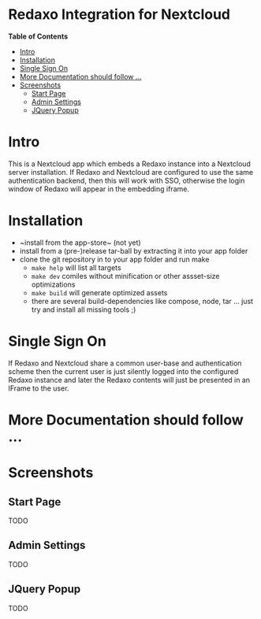 Redaxo Integration for Nextcloud
==================================

<!-- markdown-toc start - Don't edit this section. Run M-x markdown-toc-refresh-toc -->
**Table of Contents**

- [Intro](#intro)
- [Installation](#installation)
- [Single Sign On](#single-sign-on)
- [More Documentation should follow ...](#more-documentation-should-follow-)
- [Screenshots](#screenshots)
  - [Start Page](#start-page)
  - [Admin Settings](#admin-settings)
  - [JQuery Popup](#jquery-popup)

<!-- markdown-toc end -->

# Intro

This is a Nextcloud app which embeds a Redaxo instance into a
Nextcloud server installation. If Redaxo and Nextcloud are
configured to use the same authentication backend, then this will work
with SSO, otherwise the login window of Redaxo will appear in the
embedding iframe.

# Installation

- ~install from the app-store~ (not yet)
- install from a (pre-)release tar-ball by extracting it into your app folder
- clone the git repository in to your app folder and run make
  - `make help` will list all targets
  - `make dev` comiles without minification or other assset-size optimizations
  - `make build` will generate optimized assets
  - there are several build-dependencies like compose, node, tar
    ... just try and install all missing tools ;)

# Single Sign On

If Redaxo and Nextcloud share a common user-base and authentication
scheme then the current user is just silently logged into the
configured Redaxo instance and later the Redaxo contents will just
be presented in an IFrame to the user.

# More Documentation should follow ...

# Screenshots

## Start Page

TODO

## Admin Settings

TODO

## JQuery Popup

TODO

